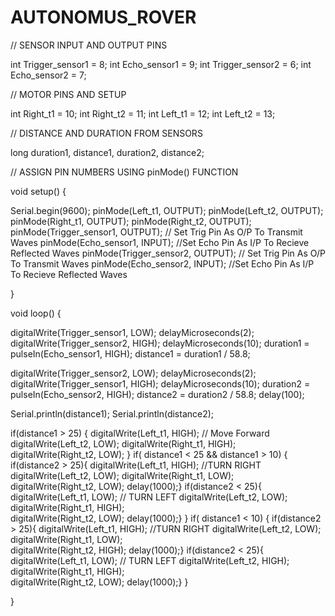 # AUTONOMUS_ROVER
// SENSOR INPUT AND OUTPUT PINS

int Trigger_sensor1 = 8;
int Echo_sensor1    = 9;
int Trigger_sensor2 = 6;
int Echo_sensor2    = 7;

// MOTOR PINS AND SETUP

int Right_t1  = 10;
int Right_t2  = 11;
int Left_t1 = 12;
int Left_t2 = 13;

// DISTANCE AND DURATION FROM SENSORS

long duration1, distance1, duration2, distance2;

// ASSIGN PIN NUMBERS USING pinMode() FUNCTION

void setup() {
  
  Serial.begin(9600);
  pinMode(Left_t1, OUTPUT); 
  pinMode(Left_t2, OUTPUT);
  pinMode(Right_t1, OUTPUT);
  pinMode(Right_t2, OUTPUT);
  pinMode(Trigger_sensor1, OUTPUT); // Set Trig Pin As O/P To Transmit Waves
  pinMode(Echo_sensor1, INPUT); //Set Echo Pin As I/P To Recieve Reflected Waves
  pinMode(Trigger_sensor2, OUTPUT); // Set Trig Pin As O/P To Transmit Waves
  pinMode(Echo_sensor2, INPUT); //Set Echo Pin As I/P To Recieve Reflected Waves
  
}

void loop() {
  
  digitalWrite(Trigger_sensor1, LOW);
  delayMicroseconds(2);   
  digitalWrite(Trigger_sensor2, HIGH); 
  delayMicroseconds(10);
  duration1 = pulseIn(Echo_sensor1, HIGH); 
  distance1 = duration1 / 58.8;
  
  digitalWrite(Trigger_sensor2, LOW);
  delayMicroseconds(2);
  digitalWrite(Trigger_sensor1, HIGH);
  delayMicroseconds(10);
  duration2 = pulseIn(Echo_sensor2, HIGH);
  distance2 = duration2 / 58.8; 
  delay(100);

  Serial.println(distance1);
  Serial.println(distance2);

if(distance1 > 25)
    {
    digitalWrite(Left_t1, HIGH); // Move Forward
    digitalWrite(Left_t2, LOW);
    digitalWrite(Right_t1, HIGH);                                
    digitalWrite(Right_t2, LOW);
    }
if( distance1 < 25 && distance1 > 10)
    {
    if(distance2 > 25){
    digitalWrite(Left_t1, HIGH); //TURN RIGHT
    digitalWrite(Left_t2, LOW);
    digitalWrite(Right_t1, LOW);                                
    digitalWrite(Right_t2, LOW);
    delay(1000);}
    if(distance2 < 25){
    digitalWrite(Left_t1, LOW); // TURN LEFT
    digitalWrite(Left_t2, LOW);
    digitalWrite(Right_t1, HIGH);                                
    digitalWrite(Right_t2, LOW);
    delay(1000);}
    }
if( distance1 < 10)
    {
    if(distance2 > 25){
    digitalWrite(Left_t1, HIGH); //TURN RIGHT
    digitalWrite(Left_t2, LOW);
    digitalWrite(Right_t1, LOW);                                
    digitalWrite(Right_t2, HIGH);
    delay(1000);}
    if(distance2 < 25){
    digitalWrite(Left_t1, LOW); // TURN LEFT
    digitalWrite(Left_t2, HIGH);
    digitalWrite(Right_t1, HIGH);                                
    digitalWrite(Right_t2, LOW);
    delay(1000);}
    }  

}
